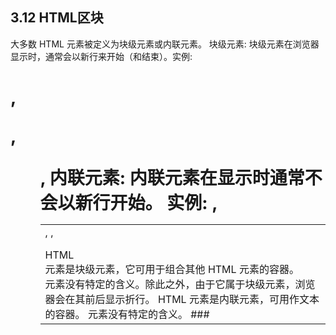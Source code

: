 ## 3.12 HTML区块

大多数 HTML 元素被定义为块级元素或内联元素。
 块级元素:
   块级元素在浏览器显示时，通常会以新行来开始（和结束）。实例: <h1>, <p>, <ul>, <table>
 内联元素:
 内联元素在显示时通常不会以新行开始。
   实例: <b>, <td>, <a>, <img>
 <div>
   HTML <div> 元素是块级元素，它可用于组合其他 HTML 元素的容器。
   <div> 元素没有特定的含义。除此之外，由于它属于块级元素，浏览器会在其前后显示折行。
 <span>
   HTML <span> 元素是内联元素，可用作文本的容器。
   <span> 元素没有特定的含义。
### 